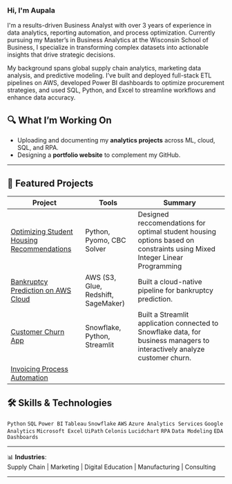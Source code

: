 ### Hi, I'm Aupala


I'm a results-driven Business Analyst with over 3 years of experience in data analytics, reporting automation, and process optimization. Currently pursuing my Master’s in Business Analytics at the Wisconsin School of Business, I specialize in transforming complex datasets into actionable insights that drive strategic decisions.

My background spans global supply chain analytics, marketing data analysis, and predictive modeling. I’ve built and deployed full-stack ETL pipelines on AWS, developed Power BI dashboards to optimize procurement strategies, and used SQL, Python, and Excel to streamline workflows and enhance data accuracy.

## 🔍 What I’m Working On
- Uploading and documenting my **analytics projects** across ML, cloud, SQL, and RPA.
- Designing a **portfolio website** to complement my GitHub.


---

## 📂 Featured Projects

| Project | Tools | Summary |
|--------|-------|---------|
| [Optimizing Student Housing Recommendations](./Optimizing-Student-Housing-Recommendations) | Python, Pyomo, CBC Solver | Designed reccomendations for optimal student housing options based on constraints using Mixed Integer Linear Programming|
| [Bankruptcy Prediction on AWS Cloud](./Bankruptcy_Prediction) | AWS (S3, Glue, Redshift, SageMaker) | Built a cloud-native pipeline for bankruptcy prediction. |
| [Customer Churn App](./Customer_Churn_App) | Snowflake, Python, Streamlit | Built a Streamlit application connected to Snowflake data, for business managers to interactively analyze customer churn. |
| [Invoicing Process Automation ](./Invoicing-Process-Automation)


## 🛠️ Skills & Technologies

`Python` `SQL` `Power BI` `Tableau` `Snowflake` `AWS` `Azure Analytics Services` `Google Analytics`  `Microsoft Excel` 
`UiPath` `Celonis` `Lucidchart` `RPA` `Data Modeling` `EDA` `Dashboards`

---
📊 **Industries**:  
Supply Chain | Marketing | Digital Education | Manufacturing | Consulting

---
